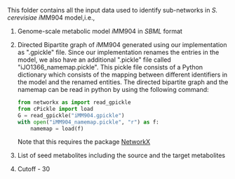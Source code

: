 This folder contains all the input data used to identify sub-networks in *S. cerevisiae i*MM904 model,i.e.,

1. Genome-scale metabolic model *i*MM904 in *SBML* format
2. Directed Bipartite graph of *i*MM904 generated using our implementation as ".gpickle" file. Since our implementation renames the entries in the model, we also have an additional ".pickle" file called "iJO1366_namemap.pickle". This pickle file consists of a Python dictionary which consists of the mapping between different identifiers in the model and the renamed entities.
The directed bipartite graph and the namemap can be read in python by using the following command:

	```python
	from networkx as import read_gpickle
	from cPickle import load
	G = read_gpickle("iMM904.gpickle")
	with open("iMM904_namemap.pickle", "r") as f:
		namemap = load(f)
	```

	Note that this requires the package [NetworkX](https://networkx.github.io/)

3. List of seed metabolites including the source and the target metabolites
4. Cutoff - 30
